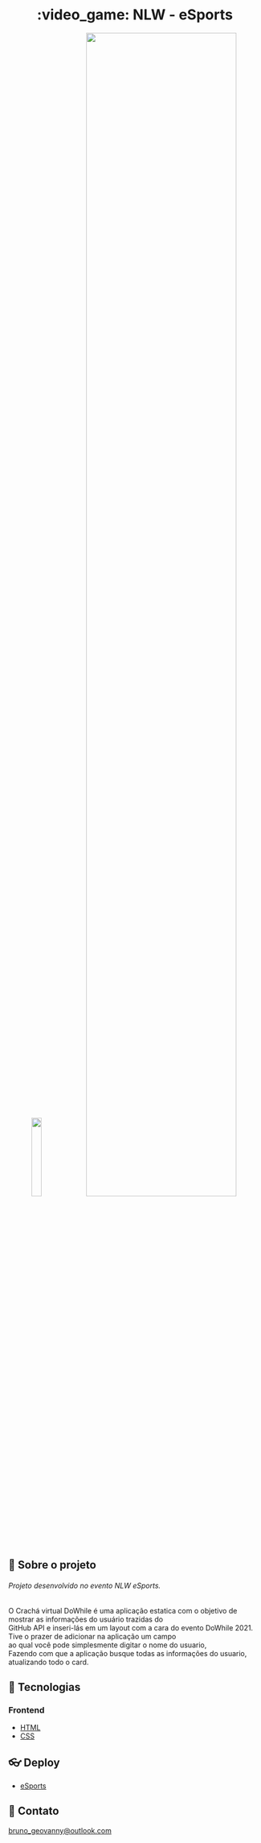 
<h1 align='center'>
   :video_game: NLW - eSports
</h1>

<div display="flex" align="center">
<img width="20%" src="https://i.imgur.com/sf6UbT9.png"/>
  <img width="77%" src="https://i.imgur.com/ZD9tXyX.png"/>
</div>

## 📃 Sobre o projeto
###### Projeto desenvolvido no evento NLW eSports.

O Crachá virtual DoWhile é uma aplicação estatica com o objetivo de mostrar as informações do usuário trazidas do
<br>
GitHub API e inseri-lás em um layout com a cara do evento DoWhile 2021. 
<br>
Tive o prazer de adicionar na aplicação um campo
<br>ao qual você pode simplesmente digitar o nome do usuario,
<br>
Fazendo com que a aplicação busque todas as informações do usuario, atualizando todo o card.

## 🚀 Tecnologias

### Frontend
- [HTML](https://developer.mozilla.org/pt-BR/docs/Web/HTML)
- [CSS](https://developer.mozilla.org/pt-BR/docs/Web/CSS)

## :eyeglasses: Deploy

- [eSports](https://esports-bvanny-nlw.netlify.app/)

## 💛 Contato
bruno_geovanny@outlook.com
